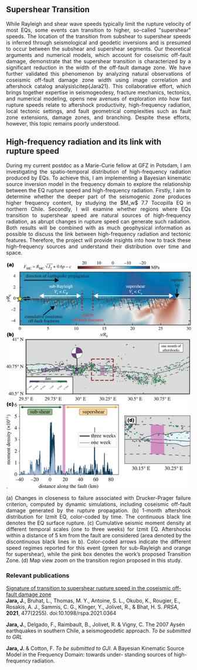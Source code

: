 ## **Supershear Transition**

<p align="justify">While Rayleigh and shear wave speeds typically limit the rupture velocity of most EQs, some events can transition to higher, so-called "supershear" speeds. The location of the transition from subshear to supershear speeds is inferred through seismological and geodetic inversions and is presumed to occur between the subshear and supershear segments. Our theoretical arguments and numerical models, which account for coseismic off-fault damage, demonstrate that the supershear transition is characterized by a significant reduction in the width of the off-fault damage zone. We have further validated this phenomenon by analyzing natural observations of coseismic off-fault damage zone width using image correlation and aftershock catalog analysis\citep{Jara21}. This collaborative effort, which brings together expertise in seismogeodesy, fracture mechanics, tectonics, and numerical modeling, opens new avenues of exploration into how fast rupture speeds relate to aftershock productivity, high-frequency radiation, local tectonic settings, and fault geometrical complexities such as fault zone extensions, damage zones, and branching. Despite these efforts, however, this topic remains poorly understood.</p>

## **High-frequency radiation and its link with rupture speed**

<p align="justify"> During my current postdoc as a Marie-Curie fellow at GFZ in Potsdam, I am investigating the spatio-temporal distribution of high-frequency radiation produced by EQs. To achieve this, I am implementing a Bayesian kinematic source inversion model in the frequency domain to explore the relationship between the EQ rupture speed and high-frequency radiation. Firstly, I aim to determine whether the deeper part of the seismogenic zone produces higher frequency content, by studying the $M_w$ 7.7 Tocopilla EQ in northern Chile. Secondly, I will examine whether regions where EQs transition to supershear speed are natural sources of high-frequency radiation, as abrupt changes in rupture speed can generate such radiation. Both results will be combined with as much geophysical information as possible to discuss the link between high-frequency radiation and tectonic features. Therefore, the project will provide insights into how to track these high-frequency sources and understand their distribution over time and space. 
 </p>

<div class="figure">
  <p align="center">
<img src="/images/research/supershear.png" width="600">
<p class="caption"><p align="justify">(a) Changes in closeness to failure associated with Drucker-Prager failure criterion, computed by dynamic simulations, including coseismic off-fault damage generated by the rupture propagation. (b) 1-month aftershock distribution for Izmit EQ, color-coded by time. The continuous black line denotes the EQ surface rupture. (c) Cumulative seismic moment density at different temporal scales (one to three weeks) for Izmit EQ. Aftershocks within a distance of 5 km from the fault are considered (area denoted by the discontinuous black lines in b). Color-coded arrows indicate the different speed regimes reported for this event (green for sub-Rayleigh and orange for supershear), while the pink box denotes the work’s proposed Transition Zone. (d) Map view zoom on the transition region proposed in this study. </p>
</p>
  </p>
</div>

### **Relevant publications**

[Signature of transition to supershear rupture speed in the coseismic off-fault damage zone](https://doi.org/10.1098/rspa.2021.0364)<br>
**Jara, J.**, Bruhat, L., Thomas, M. Y., Antoine, S. L., Okubo, K., Rougier, E., Rosakis, A. J., Sammis, C. G., Klinger, Y., Jolivet, R., & Bhat, H. S. <i>PRSA</i>, **2021**, 477(2255). doi:10.1098/rspa.2021.0364

**Jara, J.**, Delgado, F., Raimbault, B., Jolivet, R. \& Vigny, C. The 2007 Aysén earthquakes in southern Chile, a seismogeodetic approach. <i>To be submitted to GRL</i>

**Jara, J.** & Cotton, F. <i>To be submitted to GJI</i>. A Bayesian Kinematic Source Model in the Frequency Domain: towards under- standing sources of high-frequency radiation.<br>
